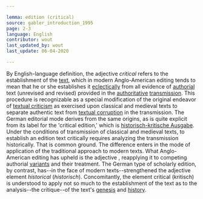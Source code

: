 ```yaml
---

lemma: edition (critical)
source: gabler_introduction_1995
page: 2-3
language: English
contributor: wout
last_updated_by: wout
last_update: 06-04-2020

---
```


By English-language definition, the adjective _critical_ refers to the establishment of the [text](text.html), which in modern Anglo-American editing tends to mean that he or she establishes it [eclectically](editionEclectic.html) from all evidence of [authorial](authorial.html) text (unrevised and revised) provided in the [authoritative](authoritative.html) [transmission](textualTransmission.html). This procedure is recognizable as a special modification of the original endeavor of [textual criticism](textualCriticism.html) as exercised upon classical and medieval texts to separate authentic text from [textual corruption](textCorrupt.html) in the transmission. The German editorial mode derives from the same origins, as is quite explicit from its label for the 'critical edition,' which is [historisch-kritische Ausgabe](editionHistoricalCritical). Under the conditions of transmission of classical and medieval texts, to establish an edition text critically requires analyzing the transmission historically. That is common ground. The difference enters in the mode of application of the traditional approach to modern texts. What Anglo-American editing has upheld is the adjective , reapplying it to competing authorial [variants](variant.html) and their treatment. The German type of scholarly edition, by contrast, has--in the face of modern texts--strengthened the adjective element _historical_ (_historisch_). Concomitantly, the element critical (kritisch) is understood to apply not so much to the establishment of the text as to the analysis--the critique--of the text's [genesis](genesis.html) and [history](history.html).
